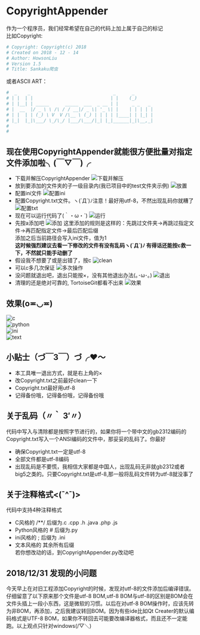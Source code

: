 # CopyrightAppender
作为一个程序员，我们经常希望在自己的代码上加上属于自己的标记<br>
比如Copyright:
```python
# Copyright: Copyright(c) 2018
# Created on 2018 - 12 - 14
# Author: HowsonLiu
# Version 1.5
# Title: Sankaku爬虫
```
或者ASCII ART：
```python
#  _    _                               _      _       
# | |  | |                             | |    (_)      
# | |__| | _____      _____  ___  _ __ | |     _ _   _ 
# |  __  |/ _ \ \ /\ / / __|/ _ \| '_ \| |    | | | | |
# | |  | | (_) \ V  V /\__ \ (_) | | | | |____| | |_| |
# |_|  |_|\___/ \_/\_/ |___/\___/|_| |_|______|_|\__,_|
#                                                      
#                                                      
```
## 现在使用CopyrightAppender就能很方便批量对指定文件添加啦╮(￣▽￣)╭
* 下载并解压CopyrightAppender
![下载并解压](https://raw.githubusercontent.com/HowsonLiu/ReadmeImage/master/CopyrightAppender/1.png)
* 放到要添加的文件夹的子一级目录内(我已项目中的test文件夹示例)
![放置](https://raw.githubusercontent.com/HowsonLiu/ReadmeImage/master/CopyrightAppender/2.png)
* 配置ini文件
![配置ini](https://raw.githubusercontent.com/HowsonLiu/ReadmeImage/master/CopyrightAppender/3.png)
* 配置Copyright.txt文件。ヽ(`Д´)ﾉ注意！最好用utf-8，不然出现乱码你就糟了
![配置txt](https://raw.githubusercontent.com/HowsonLiu/ReadmeImage/master/CopyrightAppender/4.png)
* 现在可以运行代码了(｀・ω・´)
![运行](https://raw.githubusercontent.com/HowsonLiu/ReadmeImage/master/CopyrightAppender/5.png)
* 先按a添加吧
![添加](https://raw.githubusercontent.com/HowsonLiu/ReadmeImage/master/CopyrightAppender/6.png)
这里添加的规则是这样的：先跳过文件夹->再跳过指定文件->再匹配指定文件->最后匹配后缀  
添加之后当前路径会写入ini文件，值为1  
**这时候强烈建议去看一下修改的文件有没有乱码ヽ(`Д´)ﾉ 有得话还能按c救一下，不然就只能手动删了**
* 假设我不想要了或是出错了，按c
![clean](https://raw.githubusercontent.com/HowsonLiu/ReadmeImage/master/CopyrightAppender/7.png)
* 可以c多几次保证
![多次操作](https://raw.githubusercontent.com/HowsonLiu/ReadmeImage/master/CopyrightAppender/8.png)
* 没问题就退出吧，退出只能按×，没有其他退出办法(｡･ω･｡)
![退出](https://raw.githubusercontent.com/HowsonLiu/ReadmeImage/master/CopyrightAppender/9.png)
* 清理的还是绝对可靠的, TortoiseGit都看不出来
![效果](https://raw.githubusercontent.com/HowsonLiu/ReadmeImage/master/CopyrightAppender/10.png)
## 效果(o≖◡≖)
![c](https://raw.githubusercontent.com/HowsonLiu/ReadmeImage/master/CopyrightAppender/11.png)  
![python](https://raw.githubusercontent.com/HowsonLiu/ReadmeImage/master/CopyrightAppender/12.png)  
![ini](https://raw.githubusercontent.com/HowsonLiu/ReadmeImage/master/CopyrightAppender/13.png)  
![text](https://raw.githubusercontent.com/HowsonLiu/ReadmeImage/master/CopyrightAppender/14.png)  
## 小贴士（づ￣3￣）づ╭❤～
* 本工具唯一退出方式，就是右上角的×
* 改Copyright.txt之前最好clean一下
* Copyright.txt最好用utf-8
* 记得备份哦，记得备份哦，记得备份哦
## 关于乱码（〃｀ 3′〃）
代码中写入与清除都是按照字节进行的，如果你将一个带中文的gb2312编码的Copyright.txt写入一个ANSI编码的文件中，那妥妥的乱码了。你最好
* 确保Copyright.txt一定是utf-8
* 全部文件都是utf-8编码
* 出现乱码是不要慌，我相信大家都是中国人，出现乱码无非就gb2312或者big5之类的。只要Copyright.txt是utf-8,那一般将乱码文件转为utf-8就没事了
## 关于注释格式<(ˉ^ˉ)>
代码中支持4种注释格式
* C风格的 /**/ 后缀为.c .cpp .h .java .php .js
* Python风格的 #  后缀为.py
* ini风格的 ; 后缀为 .ini
* 文本风格的 其余所有后缀<br>
若你想改动的话，到CopyrightAppender.py改动吧
## 2018/12/31 发现的小问题
今天早上在对旧工程添加Copyright的时候，发现对utf-8的文件添加后编译错误。仔细留意了以下原来那个文件是utf-8 BOM,utf-8 BOM与utf-8的区别是BOM会在文件头插上一段小东西，这是微软的习惯。以后在对utf-8 BOM操作时，应该先转为非BOM，再添加，之后我建议转回BOM。因为有些ide比如Qt Creater的默认编码格式是UTF-8 BOM，如果你不转回去可能要改编译器格式，而且还不一定能跑。以上观点只针对windows(/▽＼)
